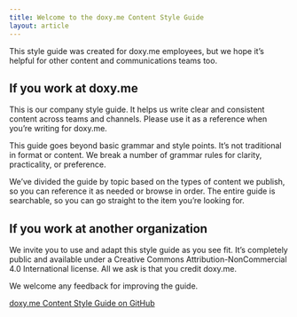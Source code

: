 ```yaml
---
title: Welcome to the doxy.me Content Style Guide
layout: article
---
```


This style guide was created for doxy.me employees, but we hope it’s helpful for other content and communications teams too.

## If you work at doxy.me

This is our company style guide. It helps us write clear and consistent content across teams and channels. Please use it as a reference when you’re writing for doxy.me.

This guide goes beyond basic grammar and style points. It’s not traditional in format or content. We break a number of grammar rules for clarity, practicality, or preference.

We’ve divided the guide by topic based on the types of content we publish, so you can reference it as needed or browse in order. The entire guide is searchable, so you can go straight to the item you’re looking for.

## If you work at another organization

We invite you to use and adapt this style guide as you see fit. It’s completely public and available under a Creative Commons Attribution-NonCommercial 4.0 International license. All we ask is that you credit doxy.me.

We welcome any feedback for improving the guide.

[doxy.me Content Style Guide on GitHub](https://github.com/mailchimp/content-style-guide)

